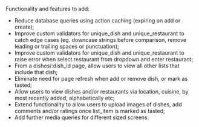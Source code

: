 Functionality and features to add:

- Reduce database queries using action caching (expiring on add or create);
- Improve custom validators for unique_dish and unique_restaurant to catch edge cases (eg. downcase strings before comparison, remove leading or trailing spaces or punctuation);
- Improve custom validators for unique_dish and unique_restaurant to raise error when select restaurant from dropdown and enter restaurant;
- From a dishes/:dish_id page, allow users to view all other lists that include that dish;
- Eliminate need for page refresh when add or remove dish, or mark as tasted;
- Allow users to view dishes and/or restaurants via location, cuisine, by most recently added, alphabetically etc;
- Extend functionality to allow users to upload images of dishes, add comments and/or ratings once list_item is marked as tasted;
- Add further media queries for different sized screens.
